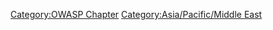 [Category:OWASP Chapter](Category:OWASP_Chapter "wikilink")
[Category:Asia/Pacific/Middle
East](Category:Asia/Pacific/Middle_East "wikilink")